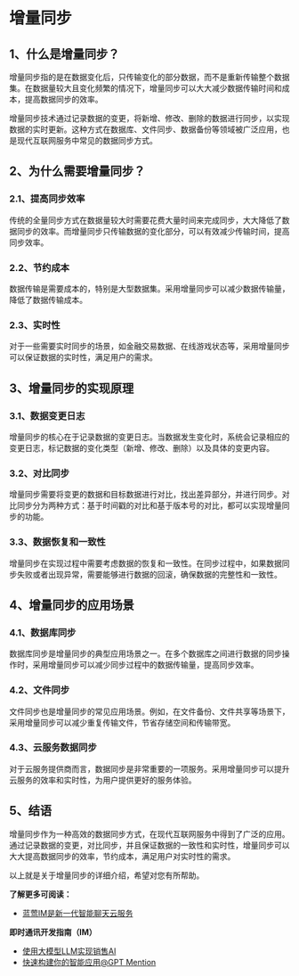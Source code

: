 # 增量同步

## 1、什么是增量同步？

增量同步指的是在数据变化后，只传输变化的部分数据，而不是重新传输整个数据集。在数据量较大且变化频繁的情况下，增量同步可以大大减少数据传输时间和成本，提高数据同步的效率。

增量同步技术通过记录数据的变更，将新增、修改、删除的数据进行同步，以实现数据的实时更新。这种方式在数据库、文件同步、数据备份等领域被广泛应用，也是现代互联网服务中常见的数据同步方式。

## 2、为什么需要增量同步？

### 2.1、提高同步效率

传统的全量同步方式在数据量较大时需要花费大量时间来完成同步，大大降低了数据同步的效率。而增量同步只传输数据的变化部分，可以有效减少传输时间，提高同步效率。

### 2.2、节约成本

数据传输是需要成本的，特别是大型数据集。采用增量同步可以减少数据传输量，降低了数据传输成本。

### 2.3、实时性

对于一些需要实时同步的场景，如金融交易数据、在线游戏状态等，采用增量同步可以保证数据的实时性，满足用户的需求。

## 3、增量同步的实现原理

### 3.1、数据变更日志

增量同步的核心在于记录数据的变更日志。当数据发生变化时，系统会记录相应的变更日志，标记数据的变化类型（新增、修改、删除）以及具体的变更内容。

### 3.2、对比同步

增量同步需要将变更的数据和目标数据进行对比，找出差异部分，并进行同步。对比同步分为两种方式：基于时间戳的对比和基于版本号的对比，都可以实现增量同步的功能。

### 3.3、数据恢复和一致性

增量同步在实现过程中需要考虑数据的恢复和一致性。在同步过程中，如果数据同步失败或者出现异常，需要能够进行数据的回滚，确保数据的完整性和一致性。

## 4、增量同步的应用场景

### 4.1、数据库同步

数据库同步是增量同步的典型应用场景之一。在多个数据库之间进行数据的同步操作时，采用增量同步可以减少同步过程中的数据传输量，提高同步效率。

### 4.2、文件同步

文件同步也是增量同步的常见应用场景。例如，在文件备份、文件共享等场景下，采用增量同步可以减少重复传输文件，节省存储空间和传输带宽。

### 4.3、云服务数据同步

对于云服务提供商而言，数据同步是非常重要的一项服务。采用增量同步可以提升云服务的效率和实时性，为用户提供更好的服务体验。

## 5、结语

增量同步作为一种高效的数据同步方式，在现代互联网服务中得到了广泛的应用。通过记录数据的变更，对比同步，并且保证数据的一致性和实时性，增量同步可以大大提高数据同步的效率，节约成本，满足用户对实时性的需求。

以上就是关于增量同步的详细介绍，希望对您有所帮助。

**了解更多可阅读：**
- [蓝莺IM是新一代智能聊天云服务](https://www.lanyingim.com)

**即时通讯开发指南（IM）**  
- [使用大模型LLM实现销售AI](../articles/product-and-technologies/Implement-Sales-AI-with-Large-Language-Model.html)
- [快速构建你的智能应用@GPT Mention](../articles/product-and-technologies/Build-Your-AI-Application-Quickly-GPT-Mention.html)